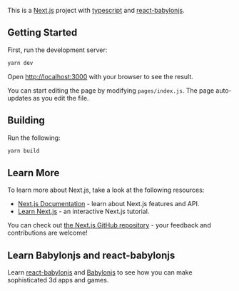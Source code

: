This is a [Next.js](https://nextjs.org/) project with [typescript](https://www.typescriptlang.org/) and [react-babylonjs](https://github.com/brianzinn/react-babylonjs).

## Getting Started

First, run the development server:

```bash
yarn dev
```

Open [http://localhost:3000](http://localhost:3000) with your browser to see the result.

You can start editing the page by modifying `pages/index.js`. The page auto-updates as you edit the file.

## Building

Run the following:
```bash
yarn build
```

## Learn More

To learn more about Next.js, take a look at the following resources:

- [Next.js Documentation](https://nextjs.org/docs) - learn about Next.js features and API.
- [Learn Next.js](https://nextjs.org/learn) - an interactive Next.js tutorial.

You can check out [the Next.js GitHub repository](https://github.com/zeit/next.js/) - your feedback and contributions are welcome!

## Learn Babylonjs and react-babylonjs

Learn [react-babylonjs](https://github.com/brianzinn/react-babylonjs) and  [Babylonjs](https://doc.babylonjs.com/) to see how you can make sophisticated 3d apps and games.
